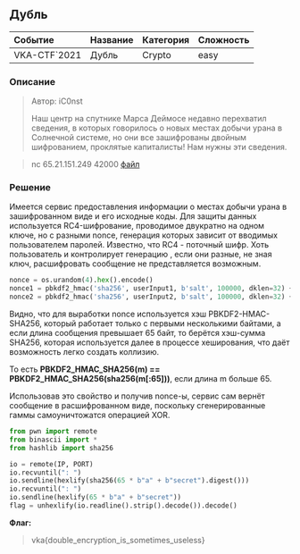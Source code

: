 ## Дубль

| Событие | Название | Категория | Сложность |
| :------ | ---- | ---- | ---- |
| VKA-CTF`2021 | Дубль | Crypto | easy |

### Описание

> Автор: iC0nst
>
> Наш центр на спутнике Марса Деймосе недавно перехватил сведения, в которых говорилось о новых местах добычи урана в Солнечной системе, но они все зашифрованы двойным шифрованием, проклятые капиталисты! Нам нужны эти сведения.

> nc 65.21.151.249 42000
[файл](give/main.py)

### Решение
Имеется сервис предоставления информации о местах добычи урана в зашифрованном виде и его исходные коды. Для защиты данных используется RC4-шифрование, проводимое двукратно на одном ключе, но с разными nonce, генерация которых зависит от вводимых пользователем паролей. Известно, что RC4 - поточный шифр. Хоть пользователь и контролирует генерацию , если они разные, не зная ключ, расшифровать сообщение не представляется возможным. 

```python
nonce = os.urandom(4).hex().encode()
nonce1 = pbkdf2_hmac('sha256', userInput1, b'salt', 100000, dklen=32) + nonce
nonce2 = pbkdf2_hmac('sha256', userInput2, b'salt', 100000, dklen=32) + nonce
```



Видно, что для выработки nonce используется хэш PBKDF2-HMAC-SHA256, который работает только с первыми несколькими байтами, а если длина сообщения превышает 65 байт, то берётся хэш-сумма SHA256, которая используется далее в процессе хеширования, что даёт возможность легко создать коллизию. 

То есть **PBKDF2_HMAC_SHA256(m) == PBKDF2_HMAC_SHA256(sha256(m[:65]))**, если длина m больше 65. 

Использовав это свойство и получив nonce-ы, сервис сам вернёт сообщение в расшифрованном виде, поскольку сгенерированные гаммы самоуничтожатся операцией XOR. 

```python 
from pwn import remote
from binascii import * 
from hashlib import sha256

io = remote(IP, PORT)
io.recvuntil(": ")
io.sendline(hexlify(sha256(65 * b"a" + b"secret").digest()))
io.recvuntil(": ")
io.sendline(hexlify(65 * b"a" + b"secret"))
flag = unhexlify(io.readline().strip().decode()).decode()
```

**Флаг:**

> vka{double_encryption_is_sometimes_useless}